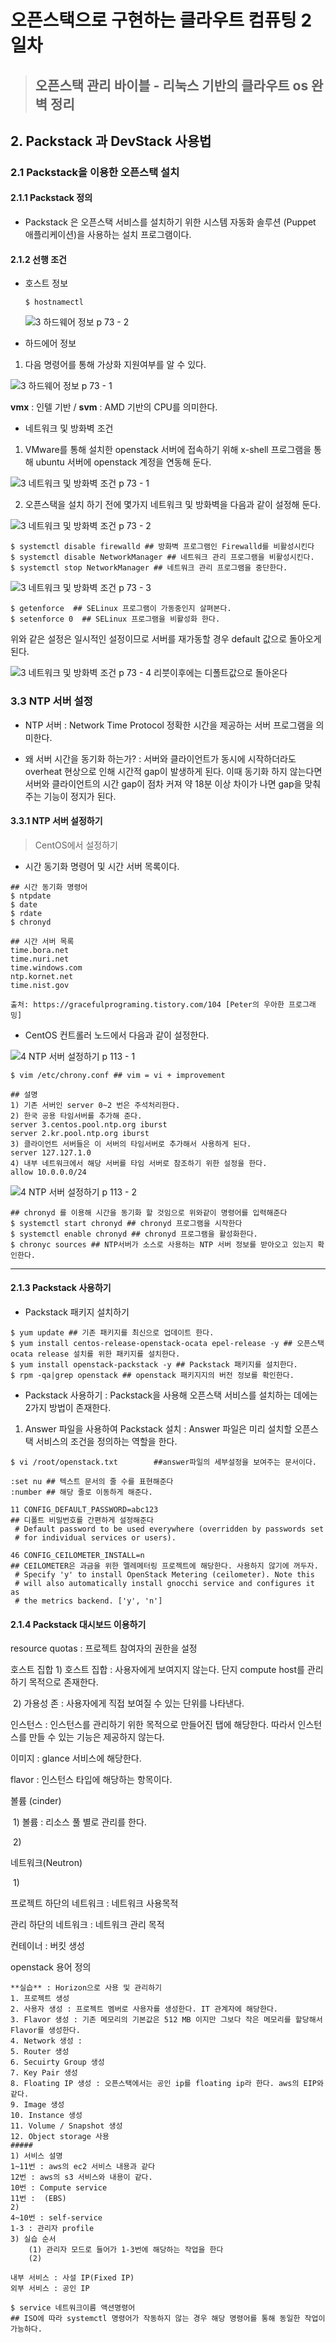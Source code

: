 # 오픈스택으로 구현하는 클라우트 컴퓨팅 2일차

> ## 오픈스택 관리 바이블 - 리눅스 기반의 클라우트 os 완벽 정리

## 2. Packstack 과 DevStack 사용법

### 2.1 Packstack을 이용한 오픈스택 설치

#### 2.1.1 Packstack 정의

* Packstack 은 오픈스택 서비스를 설치하기 위한 시스템 자동화 솔루션 (Puppet 애플리케이션)을 사용하는 설치 프로그램이다.

#### 2.1.2 선행 조건

* 호스트 정보

  ``` shell
  $ hostnamectl
  ```

  ![3  하드웨어 정보 p 73 - 2](https://user-images.githubusercontent.com/55272324/71606060-35cc2b00-2bb1-11ea-8c39-a49382569f95.PNG)

* 하드에어 정보

1) 다음 명령어를 통해 가상화 지원여부를 알 수 있다.

![3  하드웨어 정보 p 73 - 1](https://user-images.githubusercontent.com/55272324/71605792-36fc5880-2baf-11ea-9acd-e0cdc5ebfb27.PNG)

**vmx** : 인텔 기반 / **svm** : AMD 기반의 CPU를 의미한다.

* 네트워크 및 방화벽 조건

1) VMware를 통해 설치한 openstack 서버에 접속하기 위해 x-shell 프로그램을 통해 ubuntu 서버에 openstack 계정을 연동해 둔다.

![3  네트워크 및 방화벽 조건 p 73 - 1](https://user-images.githubusercontent.com/55272324/71605862-9eb2a380-2baf-11ea-905d-bd375e7d795f.PNG)

2) 오픈스택을 설치 하기 전에 몇가지 네트워크 및 방화벽을 다음과 같이 설정해 둔다.

![3  네트워크 및 방화벽 조건 p 73 - 2](https://user-images.githubusercontent.com/55272324/71605869-b558fa80-2baf-11ea-98d1-743000893a9c.PNG)

``` shell
$ systemctl disable firewalld ## 방화벽 프로그램인 Firewalld를 비활성시킨다
$ systemctl disable NetworkManager ## 네트워크 관리 프로그램을 비활성시킨다.
$ systemctl stop NetworkManager ## 네트워크 관리 프로그램을 중단한다.
```

![3  네트워크 및 방화벽 조건 p 73 - 3](https://user-images.githubusercontent.com/55272324/71605971-82fbcd00-2bb0-11ea-90fa-3ad8a457923e.PNG)

```shell
$ getenforce  ## SELinux 프로그램이 가동중인지 살펴본다.
$ setenforce 0  ## SELinux 프로그램을 비활성화 한다.
```

위와 같은 설정은 일시적인 설정이므로 서버를 재가동할 경우 default 값으로 돌아오게 된다.

![3  네트워크 및 방화벽 조건 p 73 - 4 리붓이후에는 디폴트값으로 돌아온다](https://user-images.githubusercontent.com/55272324/71606023-fac9f780-2bb0-11ea-904b-48f014835996.PNG)

### 3.3 NTP 서버 설정

* NTP 서버 : Network Time Protocol 정확한 시간을 제공하는 서버 프로그램을 의미한다.

* 왜 서버 시간을 동기화 하는가? : 서버와 클라이언트가 동시에 시작하더라도 overheat 현상으로 인해 시간적 gap이 발생하게 된다. 이때 동기화 하지 않는다면 서버와 클라이언트의 시간 gap이 점차 커져 약 18분 이상 차이가 나면 gap을 맞춰주는 기능이 정지가 된다.

#### 3.3.1 NTP 서버 설정하기 

> CentOS에서 설정하기

* 시간 동기화  명령어 및 시간 서버 목록이다.

```shell
## 시간 동기화 명령어
$ ntpdate
$ date
$ rdate
$ chronyd

## 시간 서버 목록
time.bora.net
time.nuri.net
time.windows.com
ntp.kornet.net
time.nist.gov

출처: https://gracefulprograming.tistory.com/104 [Peter의 우아한 프로그래밍]
```

* CentOS 컨트롤러 노드에서 다음과 같이 설정한다.

![4 NTP 서버 설정하기 p 113 - 1](https://user-images.githubusercontent.com/55272324/71606282-eb4bae00-2bb2-11ea-80d8-02698a1a98eb.PNG)

```shell
$ vim /etc/chrony.conf ## vim = vi + improvement

## 설명
1) 기존 서버인 server 0~2 번은 주석처리한다.
2) 한국 공용 타임서버를 추가해 준다.
server 3.centos.pool.ntp.org iburst
server 2.kr.pool.ntp.org iburst
3) 클라이언트 서버들은 이 서버의 타임서버로 추가해서 사용하게 된다.
server 127.127.1.0
4) 내부 네트워크에서 해당 서버를 타임 서버로 참조하기 위한 설정을 한다.
allow 10.0.0.0/24
```

![4 NTP 서버 설정하기 p 113 - 2](https://user-images.githubusercontent.com/55272324/71606553-29e26800-2bb5-11ea-91bf-895b6a73f094.PNG)

```shell
## chronyd 를 이용해 시간을 동기화 할 것임으로 위와같이 명령어를 입력해준다
$ systemctl start chronyd ## chronyd 프로그램을 시작한다
$ systemctl enable chronyd ## chronyd 프로그램을 활성화한다.
$ chronyc sources ## NTP서버가 소스로 사용하는 NTP 서버 정보를 받아오고 있는지 확인한다.
```

________________

#### 2.1.3 Packstack 사용하기

* Packstack 패키지 설치하기

```shell
$ yum update ## 기존 패키지를 최신으로 업데이트 한다.
$ yum install centos-release-openstack-ocata epel-release -y ## 오픈스택 ocata release 설치를 위한 패키지를 설치한다.
$ yum install openstack-packstack -y ## Packstack 패키지를 설치한다.
$ rpm -qa|grep openstack ## openstack 패키지지의 버전 정보를 확인한다.
```

* Packstack 사용하기 : Packstack을 사용해 오픈스택 서비스를 설치하는 데에는 2가지 방법이 존재한다.

1) Answer 파일을 사용하여 Packstack 설치 : Answer 파일은 미리 설치할 오픈스택 서비스의 조건을 정의하는 역할을 한다. 

``` shell
$ vi /root/openstack.txt		##answer파일의 세부설정을 보여주는 문서이다.

:set nu ## 텍스트 문서의 줄 수를 표현해준다
:number ## 해당 줄로 이동하게 해준다.

11 CONFIG_DEFAULT_PASSWORD=abc123
## 디폴트 비밀번호를 간편하게 설정해준다
 # Default password to be used everywhere (overridden by passwords set
 # for individual services or users).

46 CONFIG_CEILOMETER_INSTALL=n
## CEILOMETER은 과금을 위한 멜레메터링 프로젝트에 해당한다. 사용하지 않기에 꺼두자.
 # Specify 'y' to install OpenStack Metering (ceilometer). Note this
 # will also automatically install gnocchi service and configures it as
 # the metrics backend. ['y', 'n']

```





#### 2.1.4  Packstack 대시보드 이용하기

resource quotas : 프로젝트 참여자의 권한을 설정

호스트 집합
	1) 호스트 집합 : 사용자에게 보여지지 않는다. 단지 compute host를 관리하기 목적으로 존재한다.

​	2) 가용성 존 : 사용자에게 직접 보여질 수 있는 단위를 나타낸다. 

인스턴스 : 인스턴스를 관리하기 위한 목적으로 만들어진 탭에 해당한다. 따라서 인스턴스를 만들 수 있는 기능은 제공하지 않는다.

이미지 : glance 서비스에 해당한다. 

flavor : 인스턴스 타입에 해당하는 항목이다.

볼륨 (cinder)

​	1) 볼륨 : 리소스 풀 별로 관리를 한다.

​	2) 

네트워크(Neutron)

​	1) 

프로젝트 하단의 네트워크 : 네트워크 사용목적

관리 하단의 네트워크 : 네트워크 관리 목적 

컨테이너 : 버킷 생성

openstack 용어 정의



```
**실습** : Horizon으로 사용 및 관리하기
1. 프로젝트 생성
2. 사용자 생성 : 프로젝트 멤버로 사용자를 생성한다. IT 관계자에 해당한다.
3. Flavor 생성 : 기존 메모리의 기본값은 512 MB 이지만 그보다 작은 메모리를 할당해서 Flavor를 생성한다.
4. Network 생성 :
5. Router 생성
6. Secuirty Group 생성
7. Key Pair 생성
8. Floating IP 생성 : 오픈스택에서는 공인 ip를 floating ip라 한다. aws의 EIP와 같다. 
9. Image 생성
10. Instance 생성
11. Volume / Snapshot 생성
12. Object storage 사용
#####
1) 서비스 설명
1~11번 : aws의 ec2 서비스 내용과 같다
12번 : aws의 s3 서비스와 내용이 같다.
10번 : Compute service
11번 :  (EBS)
2) 
4~10번 : self-service
1-3 : 관리자 profile
3) 실습 순서
	(1) 관리자 모드로 들어가 1-3번에 해당하는 작업을 한다
	(2) 

내부 서비스 : 사설 IP(Fixed IP)
외부 서비스 : 공인 IP

```









``` shell
$ service 네트워크이름 액션명령어 
## ISO에 따라 systemctl 명령어가 작동하지 않는 경우 해당 명령어를 통해 동일한 작업이 가능하다.
```

